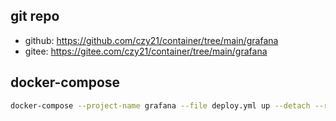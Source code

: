 ## git repo
  - github: https://github.com/czy21/container/tree/main/grafana
  - gitee: https://gitee.com/czy21/container/tree/main/grafana
## docker-compose
```bash
docker-compose --project-name grafana --file deploy.yml up --detach --remove-orphans
```